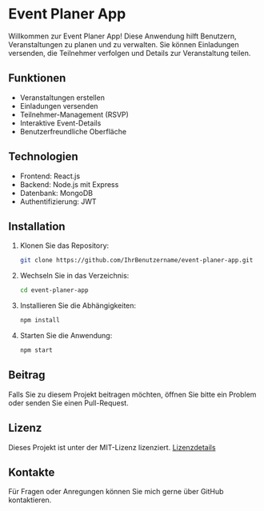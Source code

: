 # Event Planer App

Willkommen zur Event Planer App! Diese Anwendung hilft Benutzern, Veranstaltungen zu planen und zu verwalten. Sie können Einladungen versenden, die Teilnehmer verfolgen und Details zur Veranstaltung teilen.

## Funktionen
- Veranstaltungen erstellen
- Einladungen versenden
- Teilnehmer-Management (RSVP)
- Interaktive Event-Details
- Benutzerfreundliche Oberfläche

## Technologien
- Frontend: React.js
- Backend: Node.js mit Express
- Datenbank: MongoDB
- Authentifizierung: JWT

## Installation
1. Klonen Sie das Repository:
   ```bash
   git clone https://github.com/IhrBenutzername/event-planer-app.git
   ```
2. Wechseln Sie in das Verzeichnis:
   ```bash
   cd event-planer-app
   ```
3. Installieren Sie die Abhängigkeiten:
   ```bash
   npm install
   ```
4. Starten Sie die Anwendung:
   ```bash
   npm start
   ```

## Beitrag
Falls Sie zu diesem Projekt beitragen möchten, öffnen Sie bitte ein Problem oder senden Sie einen Pull-Request.

## Lizenz
Dieses Projekt ist unter der MIT-Lizenz lizenziert. [Lizenzdetails](LICENSE)

## Kontakte
Für Fragen oder Anregungen können Sie mich gerne über GitHub kontaktieren.